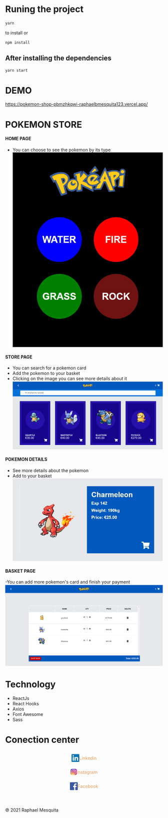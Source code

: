 # Runing the project
```js
yarn
``` 
to install or 
```js
npm install
```
## After installing the dependencies

```js
yarn start
```

# DEMO
https://pokemon-shop-pbmzhkqwi-raphaelbmesquita123.vercel.app/

# POKEMON STORE
#### HOME PAGE
- You can choose to see the pokemon by its type
![HOME PAGE](.github/pokeStore.png) 

#### STORE PAGE
- You can search for a pokemon card
- Add the pokemon to your basket
- Clicking on the image you can see more details about it
![STORE PAGE](.github/website.png)

#### POKEMON DETAILS
- See more details about the pokemon
- Add to your basket
![HOME PAGE](.github/pokemonDetails.png)

#### BASKET PAGE
-You can add more pokemon's card and finish your payment
![HOME PAGE](.github/basket.png)

# Technology
- ReactJs
- React Hooks
- Axios
- Font Awesome
- Sass

# Conection center

<a href="https://www.linkedin.com/in/raphael-mesquita-135996139/" style="display: flex;  justify-content: center; align-items: center; text-decoration: none; color: #e69d58;">
 <img src="https://github.com/raphaelbmesquita123/pokemon-shop/blob/main/.github/LinkedIn-Logo.png" width="25px" /> 
 <p>Linkedin</p>
</a>

<a href="https://www.instagram.com/raphaelbmesquita" style="display: flex; justify-content: center;align-items: center; text-decoration: none; color: #e69d58;">
 <img src="https://github.com/raphaelbmesquita123/pokemon-shop/blob/main/.github/instagram.jpg" width="20px" /> 
 <p>Instagram</p>
</a>

<a href="https://www.facebook.com/raphael.brandaomesquita/" style="display: flex;  justify-content: center; align-items: center; text-decoration: none; color: #e69d58;">
 <img src="https://github.com/raphaelbmesquita123/pokemon-shop/blob/main/.github/facebook.png" width="25px" /> 
 <p>Facebook</p>
</a>

<br>
<p style="display: flex;  justify-content: center; align-items: center; text-decoration: none; color: #e69d58;">

℗ 2021 Raphael Mesquita
